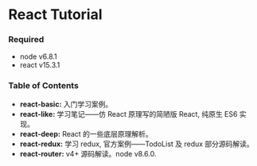 # React Tutorial


### Required

* node v6.8.1
* react v15.3.1

### Table of Contents

* **react-basic:** 入门学习案例。
* **react-like:** 学习笔记——仿 React 原理写的简陋版 React, 纯原生 ES6 实现。
* **react-deep:** React 的一些底层原理解析。
* **react-redux:** 学习 redux, 官方案例——TodoList 及 redux 部分源码解读。
* **react-router:** v4+ 源码解读。node v8.6.0.
